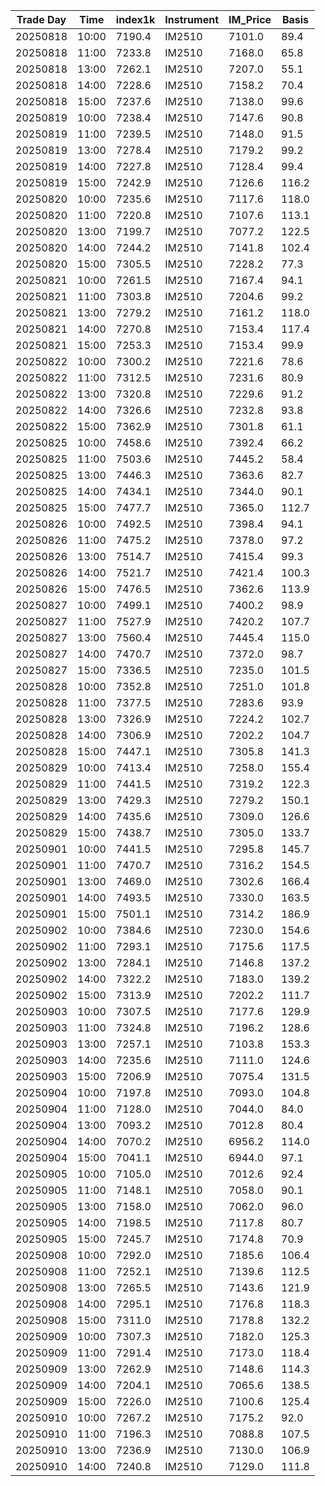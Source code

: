 | Trade Day  | Time | index1k | Instrument | IM_Price | Basis |
| ---------- | ---- | ------- | ---------- | -------- | ----- |
| 20250818 | 10:00 | 7190.4 | IM2510 | 7101.0 | 89.4 | 
| 20250818 | 11:00 | 7233.8 | IM2510 | 7168.0 | 65.8 | 
| 20250818 | 13:00 | 7262.1 | IM2510 | 7207.0 | 55.1 | 
| 20250818 | 14:00 | 7228.6 | IM2510 | 7158.2 | 70.4 | 
| 20250818 | 15:00 | 7237.6 | IM2510 | 7138.0 | 99.6 | 
| 20250819 | 10:00 | 7238.4 | IM2510 | 7147.6 | 90.8 | 
| 20250819 | 11:00 | 7239.5 | IM2510 | 7148.0 | 91.5 | 
| 20250819 | 13:00 | 7278.4 | IM2510 | 7179.2 | 99.2 | 
| 20250819 | 14:00 | 7227.8 | IM2510 | 7128.4 | 99.4 | 
| 20250819 | 15:00 | 7242.9 | IM2510 | 7126.6 | 116.2 | 
| 20250820 | 10:00 | 7235.6 | IM2510 | 7117.6 | 118.0 | 
| 20250820 | 11:00 | 7220.8 | IM2510 | 7107.6 | 113.1 | 
| 20250820 | 13:00 | 7199.7 | IM2510 | 7077.2 | 122.5 | 
| 20250820 | 14:00 | 7244.2 | IM2510 | 7141.8 | 102.4 | 
| 20250820 | 15:00 | 7305.5 | IM2510 | 7228.2 | 77.3 | 
| 20250821 | 10:00 | 7261.5 | IM2510 | 7167.4 | 94.1 | 
| 20250821 | 11:00 | 7303.8 | IM2510 | 7204.6 | 99.2 | 
| 20250821 | 13:00 | 7279.2 | IM2510 | 7161.2 | 118.0 | 
| 20250821 | 14:00 | 7270.8 | IM2510 | 7153.4 | 117.4 | 
| 20250821 | 15:00 | 7253.3 | IM2510 | 7153.4 | 99.9 | 
| 20250822 | 10:00 | 7300.2 | IM2510 | 7221.6 | 78.6 | 
| 20250822 | 11:00 | 7312.5 | IM2510 | 7231.6 | 80.9 | 
| 20250822 | 13:00 | 7320.8 | IM2510 | 7229.6 | 91.2 | 
| 20250822 | 14:00 | 7326.6 | IM2510 | 7232.8 | 93.8 | 
| 20250822 | 15:00 | 7362.9 | IM2510 | 7301.8 | 61.1 | 
| 20250825 | 10:00 | 7458.6 | IM2510 | 7392.4 | 66.2 | 
| 20250825 | 11:00 | 7503.6 | IM2510 | 7445.2 | 58.4 | 
| 20250825 | 13:00 | 7446.3 | IM2510 | 7363.6 | 82.7 | 
| 20250825 | 14:00 | 7434.1 | IM2510 | 7344.0 | 90.1 | 
| 20250825 | 15:00 | 7477.7 | IM2510 | 7365.0 | 112.7 | 
| 20250826 | 10:00 | 7492.5 | IM2510 | 7398.4 | 94.1 | 
| 20250826 | 11:00 | 7475.2 | IM2510 | 7378.0 | 97.2 | 
| 20250826 | 13:00 | 7514.7 | IM2510 | 7415.4 | 99.3 | 
| 20250826 | 14:00 | 7521.7 | IM2510 | 7421.4 | 100.3 | 
| 20250826 | 15:00 | 7476.5 | IM2510 | 7362.6 | 113.9 | 
| 20250827 | 10:00 | 7499.1 | IM2510 | 7400.2 | 98.9 | 
| 20250827 | 11:00 | 7527.9 | IM2510 | 7420.2 | 107.7 | 
| 20250827 | 13:00 | 7560.4 | IM2510 | 7445.4 | 115.0 | 
| 20250827 | 14:00 | 7470.7 | IM2510 | 7372.0 | 98.7 | 
| 20250827 | 15:00 | 7336.5 | IM2510 | 7235.0 | 101.5 | 
| 20250828 | 10:00 | 7352.8 | IM2510 | 7251.0 | 101.8 | 
| 20250828 | 11:00 | 7377.5 | IM2510 | 7283.6 | 93.9 | 
| 20250828 | 13:00 | 7326.9 | IM2510 | 7224.2 | 102.7 | 
| 20250828 | 14:00 | 7306.9 | IM2510 | 7202.2 | 104.7 | 
| 20250828 | 15:00 | 7447.1 | IM2510 | 7305.8 | 141.3 | 
| 20250829 | 10:00 | 7413.4 | IM2510 | 7258.0 | 155.4 | 
| 20250829 | 11:00 | 7441.5 | IM2510 | 7319.2 | 122.3 | 
| 20250829 | 13:00 | 7429.3 | IM2510 | 7279.2 | 150.1 | 
| 20250829 | 14:00 | 7435.6 | IM2510 | 7309.0 | 126.6 | 
| 20250829 | 15:00 | 7438.7 | IM2510 | 7305.0 | 133.7 | 
| 20250901 | 10:00 | 7441.5 | IM2510 | 7295.8 | 145.7 | 
| 20250901 | 11:00 | 7470.7 | IM2510 | 7316.2 | 154.5 | 
| 20250901 | 13:00 | 7469.0 | IM2510 | 7302.6 | 166.4 | 
| 20250901 | 14:00 | 7493.5 | IM2510 | 7330.0 | 163.5 | 
| 20250901 | 15:00 | 7501.1 | IM2510 | 7314.2 | 186.9 | 
| 20250902 | 10:00 | 7384.6 | IM2510 | 7230.0 | 154.6 | 
| 20250902 | 11:00 | 7293.1 | IM2510 | 7175.6 | 117.5 | 
| 20250902 | 13:00 | 7284.1 | IM2510 | 7146.8 | 137.2 | 
| 20250902 | 14:00 | 7322.2 | IM2510 | 7183.0 | 139.2 | 
| 20250902 | 15:00 | 7313.9 | IM2510 | 7202.2 | 111.7 | 
| 20250903 | 10:00 | 7307.5 | IM2510 | 7177.6 | 129.9 | 
| 20250903 | 11:00 | 7324.8 | IM2510 | 7196.2 | 128.6 | 
| 20250903 | 13:00 | 7257.1 | IM2510 | 7103.8 | 153.3 | 
| 20250903 | 14:00 | 7235.6 | IM2510 | 7111.0 | 124.6 | 
| 20250903 | 15:00 | 7206.9 | IM2510 | 7075.4 | 131.5 | 
| 20250904 | 10:00 | 7197.8 | IM2510 | 7093.0 | 104.8 | 
| 20250904 | 11:00 | 7128.0 | IM2510 | 7044.0 | 84.0 | 
| 20250904 | 13:00 | 7093.2 | IM2510 | 7012.8 | 80.4 | 
| 20250904 | 14:00 | 7070.2 | IM2510 | 6956.2 | 114.0 | 
| 20250904 | 15:00 | 7041.1 | IM2510 | 6944.0 | 97.1 | 
| 20250905 | 10:00 | 7105.0 | IM2510 | 7012.6 | 92.4 | 
| 20250905 | 11:00 | 7148.1 | IM2510 | 7058.0 | 90.1 | 
| 20250905 | 13:00 | 7158.0 | IM2510 | 7062.0 | 96.0 | 
| 20250905 | 14:00 | 7198.5 | IM2510 | 7117.8 | 80.7 | 
| 20250905 | 15:00 | 7245.7 | IM2510 | 7174.8 | 70.9 | 
| 20250908 | 10:00 | 7292.0 | IM2510 | 7185.6 | 106.4 | 
| 20250908 | 11:00 | 7252.1 | IM2510 | 7139.6 | 112.5 | 
| 20250908 | 13:00 | 7265.5 | IM2510 | 7143.6 | 121.9 | 
| 20250908 | 14:00 | 7295.1 | IM2510 | 7176.8 | 118.3 | 
| 20250908 | 15:00 | 7311.0 | IM2510 | 7178.8 | 132.2 | 
| 20250909 | 10:00 | 7307.3 | IM2510 | 7182.0 | 125.3 | 
| 20250909 | 11:00 | 7291.4 | IM2510 | 7173.0 | 118.4 | 
| 20250909 | 13:00 | 7262.9 | IM2510 | 7148.6 | 114.3 | 
| 20250909 | 14:00 | 7204.1 | IM2510 | 7065.6 | 138.5 | 
| 20250909 | 15:00 | 7226.0 | IM2510 | 7100.6 | 125.4 | 
| 20250910 | 10:00 | 7267.2 | IM2510 | 7175.2 | 92.0 | 
| 20250910 | 11:00 | 7196.3 | IM2510 | 7088.8 | 107.5 | 
| 20250910 | 13:00 | 7236.9 | IM2510 | 7130.0 | 106.9 | 
| 20250910 | 14:00 | 7240.8 | IM2510 | 7129.0 | 111.8 | 
